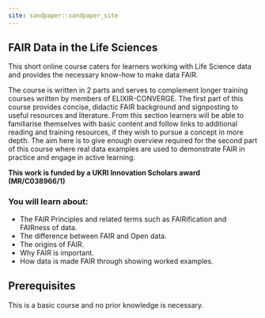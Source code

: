 ```yaml
---
site: sandpaper::sandpaper_site
---
```

## FAIR Data in the Life Sciences
This short online course caters for learners working with Life Science data and provides the necessary know-how to make data FAIR.  

The course is written in 2 parts and serves to complement longer training courses written by members of ELIXIR-CONVERGE.  The first part of this course provides concise, didactic FAIR background and signposting to useful resources and literature.  From this section learners will be able to familiarise themselves with basic content and follow links to additional reading and training resources, if they wish to pursue a concept in more depth.  The aim here is to give enough overview required for the second part of this course where real data examples are used to demonstrate FAIR in practice and engage in active learning.

**This work is funded by a UKRI Innovation Scholars award (MR/C038966/1)**


### You will learn about:

- The FAIR Principles and related terms such as FAIRification and FAIRness of data.
- The difference between FAIR and Open data.
- The origins of FAIR.
- Why FAIR is important.
- How data is made FAIR through showing worked examples.


## Prerequisites

This is a basic course and no prior knowledge is necessary.
